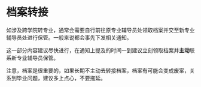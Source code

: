 # 档案转接

如涉及跨学院转专业，通常会需要自行前往原专业辅导员处领取档案并交至新专业辅导员处进行保管。一般来说都会事先下发相关通知。

这一部分内容建议尽快进行，在通知上提及的时间一到建议立刻领取档案并**主动**联系新专业辅导员保管。

注意，档案是很重要的，如果长期不主动去转接档案，档案有可能会变成废案，关系到毕业问题，建议多上点心，不要拖延。